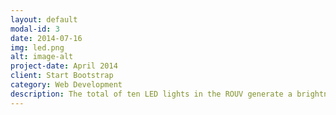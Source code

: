 ```yaml
---
layout: default
modal-id: 3
date: 2014-07-16
img: led.png
alt: image-alt
project-date: April 2014
client: Start Bootstrap
category: Web Development
description: The total of ten LED lights in the ROUV generate a brightness of at least 2500lum each with an output of 16W (48V voltage). The round spotlights have an outer diameter of just 60mm and a length of 65mm.
---
```

